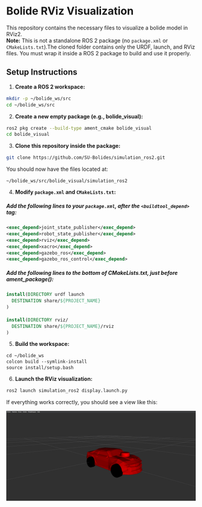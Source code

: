 # Bolide RViz Visualization

This repository contains the necessary files to visualize a bolide model in RViz2.  
**Note:** This is not a standalone ROS 2 package (no `package.xml` or `CMakeLists.txt`).The cloned folder contains only the URDF, launch, and RViz files. You must wrap it inside a ROS 2 package to build and use it properly.


## Setup Instructions

1. **Create a ROS 2 workspace:**

```bash
mkdir -p ~/bolide_ws/src
cd ~/bolide_ws/src
```


2. **Create a new empty package (e.g., bolide_visual):**

```bash
ros2 pkg create --build-type ament_cmake bolide_visual
cd bolide_visual
```

3. **Clone this repository inside the package:**

```bash
git clone https://github.com/SU-Bolides/simulation_ros2.git
```
You should now have the files located at:
```
~/bolide_ws/src/bolide_visual/simulation_ros2
```


4. **Modify `package.xml` and `CMakeLists.txt`:**

##### Add the following lines to your `package.xml`, after the `<buildtool_depend>` tag:

```xml
<exec_depend>joint_state_publisher</exec_depend>
<exec_depend>robot_state_publisher</exec_depend>
<exec_depend>rviz</exec_depend>
<exec_depend>xacro</exec_depend>
<exec_depend>gazebo_ros</exec_depend>
<exec_depend>gazebo_ros_control</exec_depend>
```

##### Add the following lines to the bottom of CMakeLists.txt, just before ament_package():

```cmake
install(DIRECTORY urdf launch
  DESTINATION share/${PROJECT_NAME}
)

install(DIRECTORY rviz/
  DESTINATION share/${PROJECT_NAME}/rviz
)
```

5. **Build the workspace:**
```
cd ~/bolide_ws
colcon build --symlink-install
source install/setup.bash
```

6. **Launch the RViz visualization:**

```bash
ros2 launch simulation_ros2 display.launch.py
```

If everything works correctly, you should see a view like this:
 
![Bolide RViz View](https://raw.githubusercontent.com/SU-Bolides/simulation_ros2/main/rviz_output.png)

